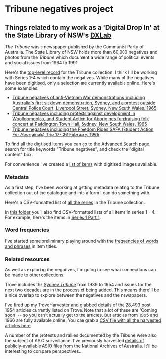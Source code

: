 # Tribune negatives project

## Things related to my work as a 'Digital Drop In' at the State Library of NSW's [DXLab](http://dxlab.sl.nsw.gov.au/)

*The Tribune* was a newspaper published by the Communist Party of Australia. The State Library of NSW holds more than 60,000 negatives and photos from the *Tribune* which document a wide range of political events and social issues from 1964 to 1991.

Here's the [top-level record](http://archival.sl.nsw.gov.au/Details/archive/110037137) for the Tribune collection. I think I'll be working with Series 1-4 which contain the negatives. While many of the negatives have been digitised, only a selection are currently available online. Here's some examples:

* [Tribune negatives of anti-Vietnam War demonstrations, including Australia's first sit down demonstration, Sydney, and a protest outside Central Police Court, Liverpool Street, Sydney, New South Wales, 1965](http://archival.sl.nsw.gov.au/Details/archive/110366605)
* [Tribune negatives including protests against development in Woolloomooloo, and Student Action for Aborigines fundraising folk concert at Paddington Town Hall, Sydney, New South Wales, 1965](http://archival.sl.nsw.gov.au/Details/archive/110370048)
* [Tribune negatives including the Freedom Rides SAFA (Student Action For Aboriginals) Trip 17- 26 February, 1965](http://archival.sl.nsw.gov.au/Details/archive/110366670)

To find all the digitised items you can go to the [Advanced Search](http://archival.sl.nsw.gov.au/search/advanced) page, search for title keywords "Tribune negatives", and check the "digital content" box.

For convenience I've created a [list of items](negatives/digitised_items.md) with digitised images available.

### Metadata

As a first step, I've been working at getting metadata relating to the Tribune collection out of the catalogue and into a form I can do something with.

Here's a CSV-formatted list of [all the series](tribune_series.csv) in the Tribune collection.

In [this folder](negatives/csv) you'll also find CSV-formatted lists of all items in series 1 - 4. For example, here's the items in [Series 1 Part 1](negatives/csv/series-01-part-01-items.csv).

### Word frequencies

I've started some preliminary playing around with the [frequencies of words and phrases](negatives/title_word_frequencies.md) in item titles.

### Related resources

As well as exploring the negatives, I'm going to see what connections can be made to other collections.

Trove includes the [Sydney *Tribune*](http://trove.nla.gov.au/newspaper/title/1002) from 1939 to 1954 and issues for the next two decades are in the [process of being added](http://trove.nla.gov.au/newspaper/result?l-title=1002&q&l-decade=196). This means there'll be a nice overlap to explore between the negatives and the newspapers.

I've fired up my TroveHarvester and grabbed details of the 28,493 post 1954 articles currently listed on Trove. Note that a lot of these are 'Coming soon' -- so you can't actually get to the articles. But articles from 1965 and 1966 are fully available online. You can grab a [CSV file with all the harvested articles here](trove/data/1496625055/results.csv).

A number of the protests and rallies documented by the Tribune were also the subject of ASIO surveillance. I've previously harvested [details of publicly-available ASIO files](https://github.com/wragge/asio-files) from the National Archives of Australia. It'll be interesting to compare perspectives...





